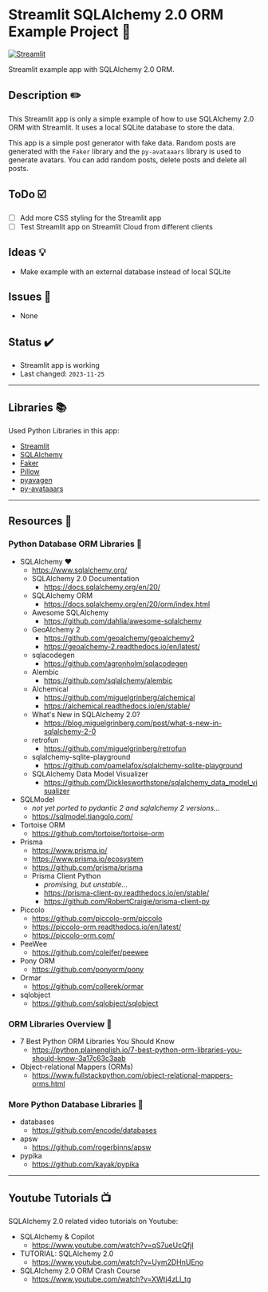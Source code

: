 <!-- markdownlint-disable MD026 -->
# Streamlit SQLAlchemy 2.0 ORM Example Project :dvd:

[![Streamlit](https://img.shields.io/badge/Go%20To-Streamlit%20Cloud-red?logo=streamlit)](https://app-sqlalchemy-mfda3ohswwpiu7vamuy54p.streamlit.app/)

Streamlit example app with SQLAlchemy 2.0 ORM.

## Description :pencil2:

This Streamlit app is only a simple example of how to use SQLAlchemy 2.0 ORM with Streamlit.
It uses a local SQLite database to store the data.

This app is a simple post generator with fake data.
Random posts are generated with the `Faker` library and the `py-avataaars` library is used to generate avatars.
You can add random posts, delete posts and delete all posts.

## ToDo :ballot_box_with_check:

- [ ] Add more CSS styling for the Streamlit app
- [ ] Test Streamlit app on Streamlit Cloud from different clients

## Ideas :bulb:

- Make example with an external database instead of local SQLite

## Issues :bug:

- None

## Status :heavy_check_mark:

- Streamlit app is working
- Last changed: `2023-11-25`

---

## Libraries :books:

Used Python Libraries in this app:

- [Streamlit](https://docs.streamlit.io/)
- [SQLAlchemy](https://www.sqlalchemy.org/)
- [Faker](https://faker.readthedocs.io/en/master/)
- [Pillow](https://pillow.readthedocs.io/en/stable/)
- [pyavagen](https://github.com/lxbrvr/pyavagen)
- [py-avataaars](https://github.com/kebu/py-avataaars)

---

## Resources :link:

### Python Database ORM Libraries :snake:

- SQLAlchemy :heart:
  - <https://www.sqlalchemy.org/>
  - SQLAlchemy 2.0 Documentation
    - <https://docs.sqlalchemy.org/en/20/>
  - SQLAlchemy ORM
    - <https://docs.sqlalchemy.org/en/20/orm/index.html>
  - Awesome SQLAlchemy
    - <https://github.com/dahlia/awesome-sqlalchemy>
  - GeoAlchemy 2
    - <https://github.com/geoalchemy/geoalchemy2>
    - <https://geoalchemy-2.readthedocs.io/en/latest/>
  - sqlacodegen
    - <https://github.com/agronholm/sqlacodegen>
  - Alembic
    - <https://github.com/sqlalchemy/alembic>
  - Alchemical
    - <https://github.com/miguelgrinberg/alchemical>
    - <https://alchemical.readthedocs.io/en/stable/>
  - What's New in SQLAlchemy 2.0?
    - <https://blog.miguelgrinberg.com/post/what-s-new-in-sqlalchemy-2-0>
  - retrofun
    - <https://github.com/miguelgrinberg/retrofun>
  - sqlalchemy-sqlite-playground
    - <https://github.com/pamelafox/sqlalchemy-sqlite-playground>
  - SQLAlchemy Data Model Visualizer
    - <https://github.com/Dicklesworthstone/sqlalchemy_data_model_visualizer>
- SQLModel
  - *not yet ported to pydantic 2 and sqlalchemy 2 versions...*
  - <https://sqlmodel.tiangolo.com/>
- Tortoise ORM
  - <https://github.com/tortoise/tortoise-orm>
- Prisma
  - <https://www.prisma.io/>
  - <https://www.prisma.io/ecosystem>
  - <https://github.com/prisma/prisma>
  - Prisma Client Python
    - *promising, but unstable...*
    - <https://prisma-client-py.readthedocs.io/en/stable/>
    - <https://github.com/RobertCraigie/prisma-client-py>
- Piccolo
  - <https://github.com/piccolo-orm/piccolo>
  - <https://piccolo-orm.readthedocs.io/en/latest/>
  - <https://piccolo-orm.com/>
- PeeWee
  - <https://github.com/coleifer/peewee>
- Pony ORM
  - <https://github.com/ponyorm/pony>
- Ormar
  - <https://github.com/collerek/ormar>
- sqlobject
  - <https://github.com/sqlobject/sqlobject>

### ORM Libraries Overview :telescope:

- 7 Best Python ORM Libraries You Should Know
  - <https://python.plainenglish.io/7-best-python-orm-libraries-you-should-know-3a17c63c3aab>
- Object-relational Mappers (ORMs)
  - <https://www.fullstackpython.com/object-relational-mappers-orms.html>

### More Python Database Libraries :snake:

- databases
  - <https://github.com/encode/databases>
- apsw
  - <https://github.com/rogerbinns/apsw>
- pypika
  - <https://github.com/kayak/pypika>

---

## Youtube Tutorials :tv:

SQLAlchemy 2.0 related video tutorials on Youtube:

- SQLAlchemy & Copilot
  - <https://www.youtube.com/watch?v=qS7ueUcQfjI>
- TUTORIAL: SQLAlchemy 2.0
  - <https://www.youtube.com/watch?v=Uym2DHnUEno>
- SQLAlchemy 2.0 ORM Crash Course
  - <https://www.youtube.com/watch?v=XWtj4zLl_tg>
